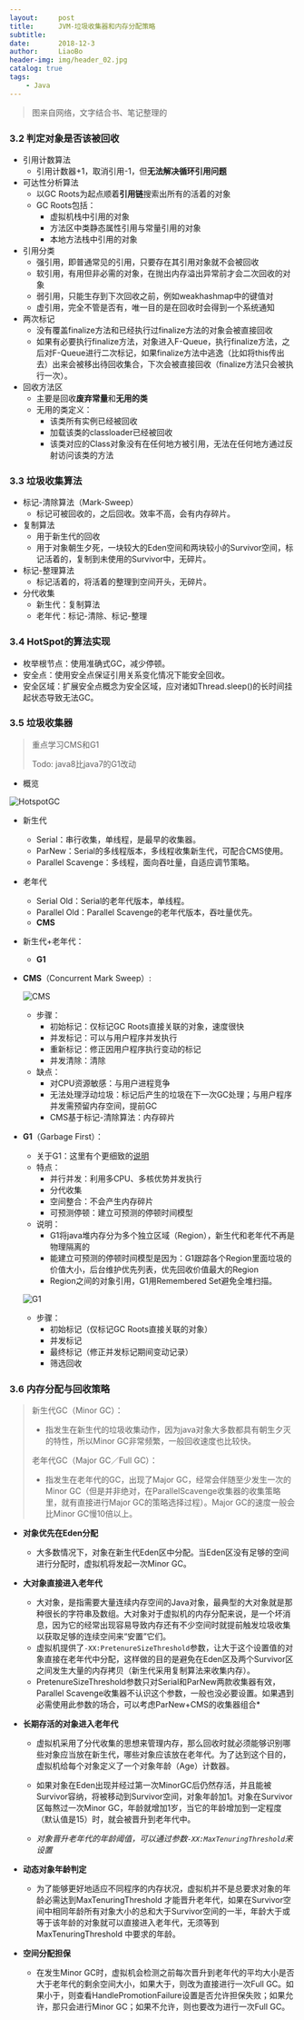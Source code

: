 ```yaml
---
layout:     post
title:      JVM-垃圾收集器和内存分配策略
subtitle:   
date:       2018-12-3
author:     LiaoBo
header-img: img/header_02.jpg
catalog: true
tags:
    - Java
---
```


> 图来自网络，文字结合书、笔记整理的


### 3.2 判定对象是否该被回收

- 引用计数算法
  - 引用计数器+1，取消引用-1，但**无法解决循环引用问题**
- 可达性分析算法
  - 以GC Roots为起点顺着**引用链**搜索出所有的活着的对象 
  - GC Roots包括：
    - 虚拟机栈中引用的对象
    - 方法区中类静态属性引用与常量引用的对象
    - 本地方法栈中引用的对象
- 引用分类 
  - 强引用，即普通常见的引用，只要存在其引用对象就不会被回收
  - 软引用，有用但非必需的对象，在抛出内存溢出异常前才会二次回收的对象
  - 弱引用，只能生存到下次回收之前，例如weakhashmap中的键值对
  - 虚引用，完全不管是否有，唯一目的是在回收时会得到一个系统通知
- 两次标记
  - 没有覆盖finalize方法和已经执行过finalize方法的对象会被直接回收
  - 如果有必要执行finalize方法，对象进入F-Queue，执行finalize方法，之后对F-Queue进行二次标记，如果finalize方法中逃逸（比如将this传出去）出来会被移出待回收集合，下次会被直接回收（finalize方法只会被执行一次）。
- 回收方法区
  - 主要是回收**废弃常量**和**无用的类**
  - 无用的类定义：
    - 该类所有实例已经被回收
    - 加载该类的classloader已经被回收
    - 该类对应的Class对象没有在任何地方被引用，无法在任何地方通过反射访问该类的方法



### 3.3 垃圾收集算法

- 标记-清除算法（Mark-Sweep） 
  - 标记可被回收的，之后回收。效率不高，会有内存碎片。
- 复制算法 
  - 用于新生代的回收
  - 用于对象朝生夕死，一块较大的Eden空间和两块较小的Survivor空间，标记活着的，复制到未使用的Survivor中，无碎片。
- 标记-整理算法 
  - 标记活着的，将活着的整理到空间开头，无碎片。
- 分代收集 
  - 新生代：复制算法
  - 老年代：标记-清除、标记-整理



### 3.4 HotSpot的算法实现

- 枚举根节点：使用准确式GC，减少停顿。
- 安全点：使用安全点保证引用关系变化情况下能安全回收。
- 安全区域：扩展安全点概念为安全区域，应对诸如Thread.sleep()的长时间挂起状态导致无法GC。



### 3.5 垃圾收集器

> 重点学习CMS和G1
> 
> Todo: java8比java7的G1改动

- 概览

![HotspotGC]({{site.url}}/postimgs/HotspotGC.png)

- 新生代
  - Serial：串行收集，单线程，是最早的收集器。
  - ParNew：Serial的多线程版本，多线程收集新生代，可配合CMS使用。
  - Parallel Scavenge：多线程，面向吞吐量，自适应调节策略。
- 老年代
  - Serial Old：Serial的老年代版本，单线程。
  - Parallel Old：Parallel Scavenge的老年代版本，吞吐量优先。
  - **CMS**
- 新生代+老年代：
  - **G1**



- **CMS**（Concurrent Mark Sweep）:

  ![CMS]({{site.url}}/postimgs/CMS.png)

  - 步骤：
    - 初始标记：仅标记GC Roots直接关联的对象，速度很快
    - 并发标记：可以与用户程序并发执行
    - 重新标记：修正因用户程序执行变动的标记
    - 并发清除：清除
  - 缺点：
    - 对CPU资源敏感：与用户进程竞争
    - 无法处理浮动垃圾：标记后产生的垃圾在下一次GC处理；与用户程序并发需预留内存空间，提前GC
    - CMS基于标记-清除算法：内存碎片


- **G1**（Garbage First）：

  - 关于G1：这里有个更细致的[说明](https://zhuanlan.zhihu.com/p/22591838)
  - 特点：
    - 并行并发：利用多CPU、多核优势并发执行
    - 分代收集
    - 空间整合：不会产生内存碎片
    - 可预测停顿：建立可预测的停顿时间模型
  - 说明：
    - G1将java堆内存分为多个独立区域（Region），新生代和老年代不再是物理隔离的
    - 能建立可预测的停顿时间模型是因为：G1跟踪各个Region里面垃圾的价值大小，后台维护优先列表，优先回收价值最大的Region
    - Region之间的对象引用，G1用Remembered Set避免全堆扫描。

  ![G1]({{site.url}}/postimgs/G1.png)

  - 步骤：
    - 初始标记（仅标记GC Roots直接关联的对象）
    - 并发标记
    - 最终标记（修正并发标记期间变动记录）
    - 筛选回收



### 3.6 内存分配与回收策略

> 新生代GC（Minor GC）：
>
> - 指发生在新生代的垃圾收集动作，因为java对象大多数都具有朝生夕灭的特性，所以Minor GC非常频繁，一般回收速度也比较快。
>
> 老年代GC（Major GC／Full GC）：
>
> - 指发生在老年代的GC，出现了Major GC，经常会伴随至少发生一次的Minor GC（但是并非绝对，在ParallelScavenge收集器的收集策略里，就有直接进行Major GC的策略选择过程）。Major GC的速度一般会比Minor GC慢10倍以上。

- **对象优先在Eden分配**
  - 大多数情况下，对象在新生代Eden区中分配。当Eden区没有足够的空间进行分配时，虚拟机将发起一次Minor GC。

- **大对象直接进入老年代**
  - 大对象，是指需要大量连续内存空间的Java对象，最典型的大对象就是那种很长的字符串及数组。大对象对于虚拟机的内存分配来说，是一个坏消息，因为它的经常出现容易导致内存还有不少空间时就提前触发垃圾收集以获取足够的连续空间来“安置”它们。
  - 虚拟机提供了```-XX:PretenureSizeThreshold```参数，让大于这个设置值的对象直接在老年代中分配，这样做的目的是避免在Eden区及两个Survivor区之间发生大量的内存拷贝（新生代采用复制算法来收集内存）。
  - PretenureSizeThreshold参数只对Serial和ParNew两款收集器有效，Parallel Scavenge收集器不认识这个参数，一般也没必要设置。如果遇到必需使用此参数的场合，可以考虑ParNew+CMS的收集器组合*

- **长期存活的对象进入老年代**

  - 虚拟机采用了分代收集的思想来管理内存，那么回收时就必须能够识别哪些对象应当放在新生代，哪些对象应该放在老年代。为了达到这个目的，虚拟机给每个对象定义了一个对象年龄（Age）计数器。
  - 如果对象在Eden出现并经过第一次MinorGC后仍然存活，并且能被Survivor容纳，将被移动到Survivor空间，对象年龄加1。对象在Survivor区每熬过一次Minor GC，年龄就增加1岁，当它的年龄增加到一定程度（默认值是15）时，就会被晋升到老年代中。

  - *对象晋升老年代的年龄阈值，可以通过参数```-XX:MaxTenuringThreshold```来设置*

- **动态对象年龄判定**

  - 为了能够更好地适应不同程序的内存状况，虚拟机并不是总要求对象的年龄必需达到MaxTenuringThreshold 才能晋升老年代，如果在Survivor空间中相同年龄所有对象大小的总和大于Survivor空间的一半，年龄大于或等于该年龄的对象就可以直接进入老年代，无须等到MaxTenuringThreshold 中要求的年龄。

- **空间分配担保**

  - 在发生Minor GC时，虚拟机会检测之前每次晋升到老年代的平均大小是否大于老年代的剩余空间大小，如果大于，则改为直接进行一次Full GC。如果小于，则查看HandlePromotionFailure设置是否允许担保失败；如果允许，那只会进行Minor GC；如果不允许，则也要改为进行一次Full GC。

